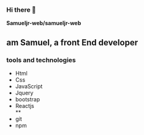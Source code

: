 ### Hi there 👋

**Samueljr-web/samueljr-web** 
<h2>am Samuel, a front End developer</h2>

<div>
<h3>tools and technologies</h3>
<ul>
<li>Html</li>
<li>Css</li>
<li>JavaScript</li>
<li>Jquery</li>
<li>bootstrap</li>
<li>Reactjs</li>
**
<li>git</li>
<li>npm</li>
</ul>
</div>
